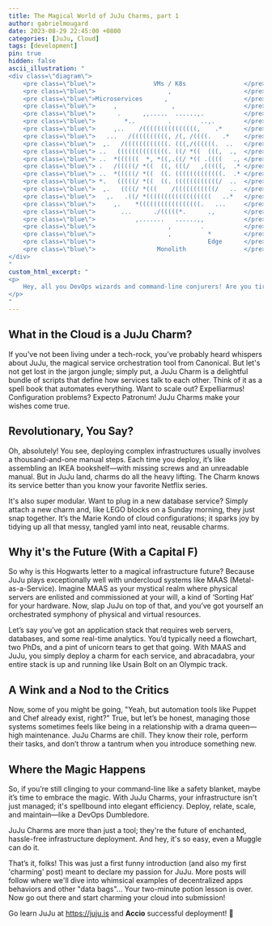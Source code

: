 ```yaml
---
title: The Magical World of JuJu Charms, part 1
author: gabrielmougard
date: 2023-08-29 22:45:00 +0800
categories: [JuJu, Cloud]
tags: [development]
pin: true
hidden: false
ascii_illustration: "
<div class=\"diagram\">
    <pre class=\"blue\">                VMs / K8s                </pre>
    <pre class=\"blue\">                    ,                    </pre>
    <pre class=\"blue\">Microservices      ,                     </pre>
    <pre class=\"blue\">     ,               ,                   </pre>
    <pre class=\"blue\">      .      ,,.....  ......,.           </pre>
    <pre class=\"blue\">        *..         .        ..,.        </pre>
    <pre class=\"blue\">     ,..    /(((((((((((((((,    .*      </pre>
    <pre class=\"blue\">   ...   /((((((((((, /(, /((((.   .*    </pre>
    <pre class=\"blue\">  ,.   /((((((((((((. (((,/((((((.  ..   </pre>
    <pre class=\"blue\"> ..   ((((((((((((((. ((/ *((  (((,  .,  </pre>
    <pre class=\"blue\"> ..  *((((((  *, *((,.((/ *(( .((((   ., </pre>
    <pre class=\"blue\"> .   /(((((/ *((  ((, (((/   ,(((((,  .* </pre>
    <pre class=\"blue\"> ..  *(((((/ *((  ((. (((((((((((((.  .* </pre>
    <pre class=\"blue\"> *.   (((((/ *((  ((. ((((((((((((/  ..  </pre>
    <pre class=\"blue\">  ,.   ((((/ *(((    /(((((((((((/   ..  </pre>
    <pre class=\"blue\">   ,.   .((/ *((((((((((((((((((   ..*   </pre>
    <pre class=\"blue\">     ,.    *(((((((((((((((((.   ...     </pre>
    <pre class=\"blue\">       ...      ./(((((*.      .,        </pre>
    <pre class=\"blue\">           ,.......   ......,,           </pre>
    <pre class=\"blue\">                    ,        .           </pre>
    <pre class=\"blue\">                    ,          *         </pre>
    <pre class=\"blue\">                               Edge      </pre>
    <pre class=\"blue\">                 Monolith                </pre>
</div>
"
custom_html_excerpt: "
<p>
    Hey, all you DevOps wizards and command-line conjurers! Are you tired of wrestling with your cloud configurations like it’s an unruly beast? Ever wished you could just wave a magic wand and, poof, everything just works? Welcome to the enchanting realm of JuJu Charms, where infrastructure becomes so simple that even a Muggle could handle it. 🪄✨
</p>
"
---
```


## What in the Cloud is a JuJu Charm?


If you've not been living under a tech-rock, you’ve probably heard whispers about JuJu, the magical service orchestration tool from Canonical. But let's not get lost in the jargon jungle; simply put, a JuJu Charm is a delightful bundle of scripts that define how services talk to each other. Think of it as a spell book that automates everything. Want to scale out? Expelliarmus! Configuration problems? Expecto Patronum! JuJu Charms make your wishes come true.

## Revolutionary, You Say?

Oh, absolutely! You see, deploying complex infrastructures usually involves a thousand-and-one manual steps. Each time you deploy, it’s like assembling an IKEA bookshelf—with missing screws and an unreadable manual. But in JuJu land, charms do all the heavy lifting. The Charm knows its service better than you know your favorite Netflix series.

It's also super modular. Want to plug in a new database service? Simply attach a new charm and, like LEGO blocks on a Sunday morning, they just snap together. It’s the Marie Kondo of cloud configurations; it sparks joy by tidying up all that messy, tangled yaml into neat, reusable charms.

## Why it's the Future (With a Capital F)

So why is this Hogwarts letter to a magical infrastructure future? Because JuJu plays exceptionally well with undercloud systems like MAAS (Metal-as-a-Service). Imagine MAAS as your mystical realm where physical servers are enlisted and commissioned at your will, a kind of ‘Sorting Hat’ for your hardware. Now, slap JuJu on top of that, and you’ve got yourself an orchestrated symphony of physical and virtual resources.

Let’s say you’ve got an application stack that requires web servers, databases, and some real-time analytics. You’d typically need a flowchart, two PhDs, and a pint of unicorn tears to get that going. With MAAS and JuJu, you simply deploy a charm for each service, and abracadabra, your entire stack is up and running like Usain Bolt on an Olympic track.

## A Wink and a Nod to the Critics

Now, some of you might be going, "Yeah, but automation tools like Puppet and Chef already exist, right?" True, but let’s be honest, managing those systems sometimes feels like being in a relationship with a drama queen—high maintenance. JuJu Charms are chill. They know their role, perform their tasks, and don’t throw a tantrum when you introduce something new.

## Where the Magic Happens

So, if you’re still clinging to your command-line like a safety blanket, maybe it’s time to embrace the magic. With JuJu Charms, your infrastructure isn't just managed; it's spellbound into elegant efficiency. Deploy, relate, scale, and maintain—like a DevOps Dumbledore.

JuJu Charms are more than just a tool; they're the future of enchanted, hassle-free infrastructure deployment. And hey, it's so easy, even a Muggle can do it.

That’s it, folks! This was just a first funny introduction (and also my first 'charming' post) meant to declare my passion for JuJu. More posts will follow where we'll dive into whimsical examples of decentralized apps behaviors and other "data bags"... Your two-minute potion lesson is over. Now go out there and start charming your cloud into submission!

Go learn JuJu at <https://juju.is> and **Accio** successful deployment! 🌟